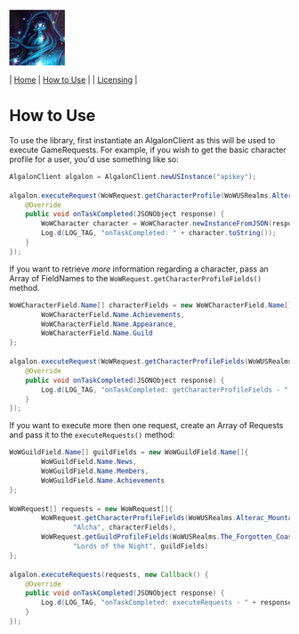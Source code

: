 ![Algalon_Icon](./Algalon_Icon-100x100.jpg "Algalon")

| [Home](./README.md) | [How to Use](./HowToUse.md) | | [Licensing](./LICENSE.md) |

# How to Use

To use the library, first instantiate an AlgalonClient as this will be used to execute GameRequests.
For example, if you wish to get the basic character profile for a user, you'd use something like so:

```java
AlgalonClient algalon = AlgalonClient.newUSInstance("apikey");

algalon.executeRequest(WoWRequest.getCharacterProfile(WoWUSRealms.Alterac_Mountains, "Alcha"), new Callback() {
    @Override
    public void onTaskCompleted(JSONObject response) {
        WoWCharacter character = WoWCharacter.newInstanceFromJSON(response);
        Log.d(LOG_TAG, "onTaskCompleted: " + character.toString());
    }
});
```

If you want to retrieve _more_ information regarding a character, pass an Array of FieldNames to the
`WoWRequest.getCharacterProfileFields()` method.

```java
WoWCharacterField.Name[] characterFields = new WoWCharacterField.Name[]{
        WoWCharacterField.Name.Achievements,
        WoWCharacterField.Name.Appearance,
        WoWCharacterField.Name.Guild
};

algalon.executeRequest(WoWRequest.getCharacterProfileFields(WoWUSRealms.Kiljaeden, "Ndevar", characterFields), new Callback() {
    @Override
    public void onTaskCompleted(JSONObject response) {
        Log.d(LOG_TAG, "onTaskCompleted: getCharacterProfileFields - " + response.toString());
    }
});
```

If you want to execute more then one request, create an Array of Requests and pass it to the
`executeRequests()` method:

```java
WoWGuildField.Name[] guildFields = new WoWGuildField.Name[]{
        WoWGuildField.Name.News,
        WoWGuildField.Name.Members,
        WoWGuildField.Name.Achievements
};

WoWRequest[] requests = new WoWRequest[]{
        WoWRequest.getCharacterProfileFields(WoWUSRealms.Alterac_Mountains, 
                "Alcha", characterFields),
        WoWRequest.getGuildProfileFields(WoWUSRealms.The_Forgotten_Coast, 
                "Lords of the Night", guildFields)
};

algalon.executeRequests(requests, new Callback() {
    @Override
    public void onTaskCompleted(JSONObject response) {
        Log.d(LOG_TAG, "onTaskCompleted: executeRequests - " + response.toString());
    }
});
```